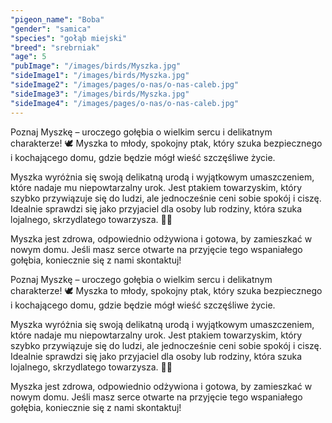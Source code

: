 ```yaml
---
"pigeon_name": "Boba"
"gender": "samica"
"species": "gołąb miejski"
"breed": "srebrniak"
"age": 5
"pubImage": "/images/birds/Myszka.jpg"
"sideImage1": "/images/birds/Myszka.jpg"
"sideImage2": "/images/pages/o-nas/o-nas-caleb.jpg"
"sideImage3": "/images/birds/Myszka.jpg"
"sideImage4": "/images/pages/o-nas/o-nas-caleb.jpg"
---
```


Poznaj Myszkę – uroczego gołębia o wielkim sercu i delikatnym charakterze! 🕊️ Myszka to młody, spokojny ptak, który szuka bezpiecznego i kochającego domu, gdzie będzie mógł wieść szczęśliwe życie.

Myszka wyróżnia się swoją delikatną urodą i wyjątkowym umaszczeniem, które nadaje mu niepowtarzalny urok. Jest ptakiem towarzyskim, który szybko przywiązuje się do ludzi, ale jednocześnie ceni sobie spokój i ciszę. Idealnie sprawdzi się jako przyjaciel dla osoby lub rodziny, która szuka lojalnego, skrzydlatego towarzysza. 🏡💕

Myszka jest zdrowa, odpowiednio odżywiona i gotowa, by zamieszkać w nowym domu. Jeśli masz serce otwarte na przyjęcie tego wspaniałego gołębia, koniecznie się z nami skontaktuj!

Poznaj Myszkę – uroczego gołębia o wielkim sercu i delikatnym charakterze! 🕊️ Myszka to młody, spokojny ptak, który szuka bezpiecznego i kochającego domu, gdzie będzie mógł wieść szczęśliwe życie.

Myszka wyróżnia się swoją delikatną urodą i wyjątkowym umaszczeniem, które nadaje mu niepowtarzalny urok. Jest ptakiem towarzyskim, który szybko przywiązuje się do ludzi, ale jednocześnie ceni sobie spokój i ciszę. Idealnie sprawdzi się jako przyjaciel dla osoby lub rodziny, która szuka lojalnego, skrzydlatego towarzysza. 🏡💕

Myszka jest zdrowa, odpowiednio odżywiona i gotowa, by zamieszkać w nowym domu. Jeśli masz serce otwarte na przyjęcie tego wspaniałego gołębia, koniecznie się z nami skontaktuj!
